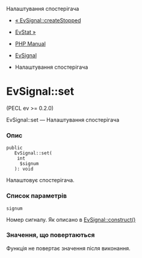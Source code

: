 Налаштування спостерігача

-   [« EvSignal::createStopped](evsignal.createstopped.html)
    
-   [EvStat »](class.evstat.html)
    
-   [PHP Manual](index.html)
    
-   [EvSignal](class.evsignal.html)
    
-   Налаштування спостерігача
    

# EvSignal::set

(PECL ev >= 0.2.0)

EvSignal::set — Налаштування спостерігача

### Опис

```methodsynopsis
public
   EvSignal::set(
    int
     $signum
   ): void
```

Налаштовує спостерігача.

### Список параметрів

`signum`

Номер сигналу. Як описано в [EvSignal::construct()](evsignal.construct.html)

### Значення, що повертаються

Функція не повертає значення після виконання.